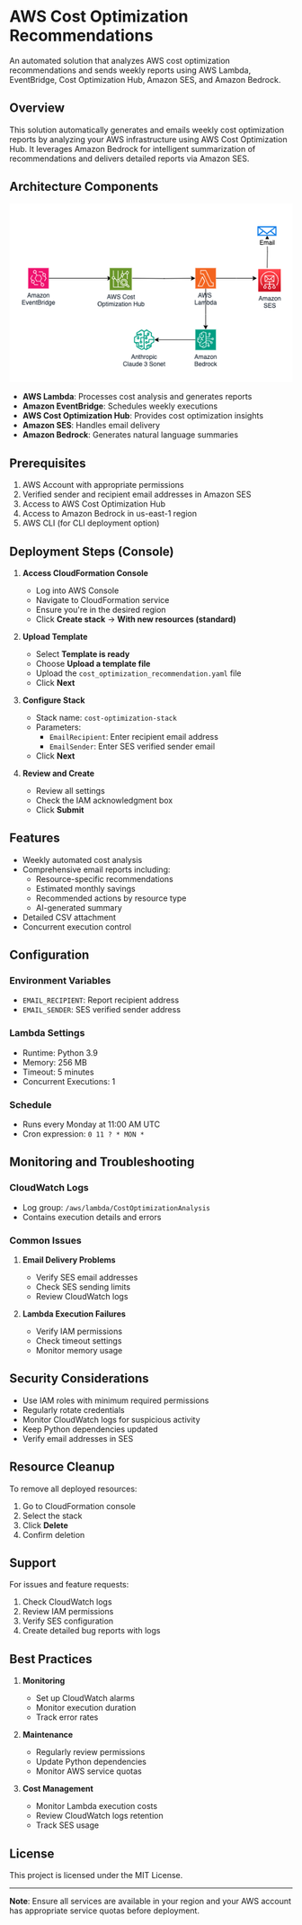 # AWS Cost Optimization Recommendations

An automated solution that analyzes AWS cost optimization recommendations and sends weekly reports using AWS Lambda, EventBridge, Cost Optimization Hub, Amazon SES, and Amazon Bedrock.

## Overview

This solution automatically generates and emails weekly cost optimization reports by analyzing your AWS infrastructure using AWS Cost Optimization Hub. It leverages Amazon Bedrock for intelligent summarization of recommendations and delivers detailed reports via Amazon SES.

## Architecture Components

![Architecture Diagram](Architecture.png)

- **AWS Lambda**: Processes cost analysis and generates reports
- **Amazon EventBridge**: Schedules weekly executions
- **AWS Cost Optimization Hub**: Provides cost optimization insights
- **Amazon SES**: Handles email delivery
- **Amazon Bedrock**: Generates natural language summaries

## Prerequisites

1. AWS Account with appropriate permissions
2. Verified sender and recipient email addresses in Amazon SES
3. Access to AWS Cost Optimization Hub
4. Access to Amazon Bedrock in us-east-1 region
5. AWS CLI (for CLI deployment option)

## Deployment Steps (Console)

1. **Access CloudFormation Console**
   - Log into AWS Console
   - Navigate to CloudFormation service
   - Ensure you're in the desired region
   - Click **Create stack** → **With new resources (standard)**

2. **Upload Template**
   - Select **Template is ready**
   - Choose **Upload a template file**
   - Upload the `cost_optimization_recommendation.yaml` file
   - Click **Next**

3. **Configure Stack**
   - Stack name: `cost-optimization-stack`
   - Parameters:
     - `EmailRecipient`: Enter recipient email address
     - `EmailSender`: Enter SES verified sender email
   - Click **Next**

4. **Review and Create**
   - Review all settings
   - Check the IAM acknowledgment box
   - Click **Submit**

## Features

- Weekly automated cost analysis
- Comprehensive email reports including:
  - Resource-specific recommendations
  - Estimated monthly savings
  - Recommended actions by resource type
  - AI-generated summary
- Detailed CSV attachment
- Concurrent execution control

## Configuration

### Environment Variables
- `EMAIL_RECIPIENT`: Report recipient address
- `EMAIL_SENDER`: SES verified sender address

### Lambda Settings
- Runtime: Python 3.9
- Memory: 256 MB
- Timeout: 5 minutes
- Concurrent Executions: 1

### Schedule
- Runs every Monday at 11:00 AM UTC
- Cron expression: `0 11 ? * MON *`

## Monitoring and Troubleshooting

### CloudWatch Logs
- Log group: `/aws/lambda/CostOptimizationAnalysis`
- Contains execution details and errors

### Common Issues
1. **Email Delivery Problems**
   - Verify SES email addresses
   - Check SES sending limits
   - Review CloudWatch logs

2. **Lambda Execution Failures**
   - Verify IAM permissions
   - Check timeout settings
   - Monitor memory usage

## Security Considerations

- Use IAM roles with minimum required permissions
- Regularly rotate credentials
- Monitor CloudWatch logs for suspicious activity
- Keep Python dependencies updated
- Verify email addresses in SES

## Resource Cleanup

To remove all deployed resources:
1. Go to CloudFormation console
2. Select the stack
3. Click **Delete**
4. Confirm deletion

## Support

For issues and feature requests:
1. Check CloudWatch logs
2. Review IAM permissions
3. Verify SES configuration
4. Create detailed bug reports with logs

## Best Practices

1. **Monitoring**
   - Set up CloudWatch alarms
   - Monitor execution duration
   - Track error rates

2. **Maintenance**
   - Regularly review permissions
   - Update Python dependencies
   - Monitor AWS service quotas

3. **Cost Management**
   - Monitor Lambda execution costs
   - Review CloudWatch logs retention
   - Track SES usage

## License

This project is licensed under the MIT License.

---

**Note**: Ensure all services are available in your region and your AWS account has appropriate service quotas before deployment.
